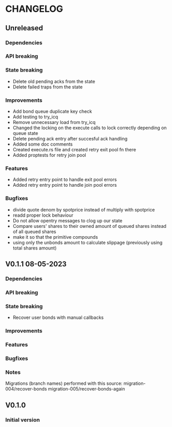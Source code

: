 # CHANGELOG

## Unreleased

### Dependencies

### API breaking

### State breaking

- Delete old pending acks from the state
- Delete failed traps from the state

### Improvements

- Add bond queue duplicate key check
- Add testing to try_icq
- Remove unnecessary load from try_icq
- Changed the locking on the execute calls to lock correctly depending on queue state
- Delete pending ack entry after succesful ack handling
- Added some doc comments
- Created execute.rs file and created retry exit pool fn there
- Added proptests for retry join pool

### Features

- Added retry entry point to handle exit pool errors
- Added retry entry point to handle join pool errors

### Bugfixes

- divide quote denom by spotprice instead of multiply with spotprice
- readd proper lock behaviour
- Do not allow opentry messages to clog up our state
- Compare users' shares to their owned amount of queued shares instead of all queued shares
- make it so that the primitive compounds
- using only the unbonds amount to calculate slippage (previously using total shares amount)

## V0.1.1 08-05-2023

### Dependencies

### API breaking

### State breaking

- Recover user bonds with manual callbacks

### Improvements

### Features

### Bugfixes

### Notes

Migrations (branch names) performed with this source:
migration-004/recover-bonds
migration-005/recover-bonds-again

## V0.1.0

### Initial version
